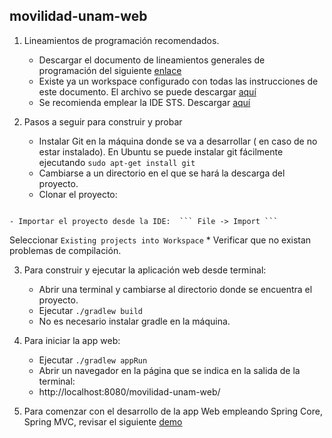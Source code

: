 ## movilidad-unam-web
1. Lineamientos de programación recomendados.
	* Descargar el documento de lineamientos generales de programación del siguiente
  [enlace](https://drive.google.com/open?id=1mkrT1ZZFNAUtTvskoIefzD2eNjpiZPXG)
	* Existe ya un workspace configurado con todas las instrucciones de este
  documento.  El archivo se puede descargar [aquí](https://drive.google.com/open?id=1mdqOa7Brr0uU-txOTFyCVUUjlHVDTZPR)
	* Se recomienda emplear la IDE STS. Descargar [aquí](https://spring.io/tools/sts/all)
  
2. Pasos a seguir para construir y probar
	* Instalar Git en la máquina donde se va a desarrollar ( en caso de no estar instalado).  En Ubuntu se puede instalar git fácilmente ejecutando  ```sudo apt-get install git``` 
	* Cambiarse a un directorio en el que se hará la descarga del proyecto.
	* Clonar el proyecto:
``` 
```
	- Importar el proyecto desde la IDE:  ``` File -> Import ```
   Seleccionar  ```Existing projects into Workspace```
	* Verificar que no existan problemas de compilación.

3. Para construir y ejecutar la aplicación web desde terminal:
	* Abrir una terminal y cambiarse al directorio donde se encuentra el proyecto.
	* Ejecutar  ```./gradlew build```
	* No es necesario instalar gradle en la máquina.

4. Para iniciar la app web:
	* Ejecutar   ```./gradlew appRun```
	* Abrir un navegador en la página que se indica en la salida de la terminal:
	* http://localhost:8080/movilidad-unam-web/

5. Para comenzar con el desarrollo de la app Web empleando Spring Core, Spring MVC, revisar el siguiente [demo](https://github.com/jorgerdc/spring/tree/master/spring-jquery-web)




  


<!--stackedit_data:
eyJoaXN0b3J5IjpbLTE1NTk1NTM5NTQsMTIxNjcxMDE2NCwxMz
c3MDA5MTk4LDk3MDA3ODM1MSwyMjUwOTU3OTUsMTMwNTI4NDQ1
XX0=
-->